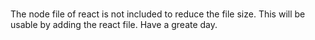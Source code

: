 #
The node file of react is not included to reduce the file size. This will be usable by adding the react file. Have a greate day.
